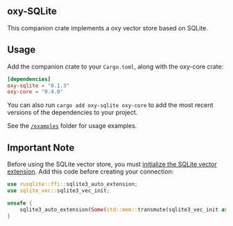 ## oxy-SQLite

This companion crate implements a oxy vector store based on SQLite.

## Usage

Add the companion crate to your `Cargo.toml`, along with the oxy-core crate:

```toml
[dependencies]
oxy-sqlite = "0.1.3"
oxy-core = "0.4.0"
```

You can also run `cargo add oxy-sqlite oxy-core` to add the most recent versions of the dependencies to your project.

See the [`/examples`](./examples) folder for usage examples.

## Important Note

Before using the SQLite vector store, you must [initialize the SQLite vector extension](https://alexgoxyia.xyz/sqlite-vec/rust.html). Add this code before creating your connection:

```rust
use rusqlite::ffi::sqlite3_auto_extension;
use sqlite_vec::sqlite3_vec_init;

unsafe {
    sqlite3_auto_extension(Some(std::mem::transmute(sqlite3_vec_init as *const ())));
}
```
